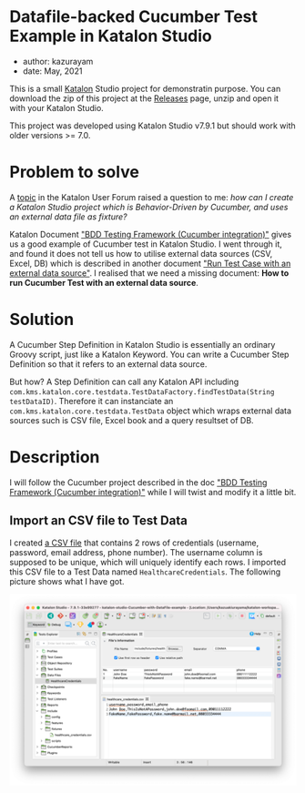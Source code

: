 Datafile-backed Cucumber Test Example in Katalon Studio
=====

- author: kazurayam
- date: May, 2021

This is a small [Katalon](https://www.katalon.com/) Studio project for demonstratin purpose.
You can download the zip of this project at the [Releases](https://www.katalon.com/) page, 
unzip and open it with your Katalon Studio.

This project was developed using Katalon Studio v7.9.1 but should work with older versions >= 7.0.

# Problem to solve

A [topic](https://forum.katalon.com/t/pass-common-test-data-in-entire-test-suite/54227/7) in
the Katalon User Forum raised a question to me: *how can I create a Katalon Studio project 
which is Behavior-Driven by Cucumber, and uses an external data file as fixture?*

Katalon Document ["BDD Testing Framework (Cucumber integration)"](https://docs.katalon.com/katalon-studio/docs/cucumber-features-file.html) gives us a good example of Cucumber test in Katalon Studio. I went through it, and found it does not tell us how to utilise external data sources (CSV, Excel, DB) which is described in another document ["Run Test Case with an external data source"](https://docs.katalon.com/katalon-studio/docs/run-test-case-external-data.html). I realised that we need a missing document: **How to run Cucumber Test with an external data source**. 


# Solution

A Cucumber Step Definition in Katalon Studio is essentially an ordinary Groovy script, just like a Katalon Keyword. You can write a Cucumber Step Definition so that it refers to an external data source.

But how? A Step Definition can call any Katalon API including `com.kms.katalon.core.testdata.TestDataFactory.findTestData(String testDataID)`. Therefore it can instanciate an `com.kms.katalon.core.testdata.TestData` object which wraps external data sources such is CSV file, Excel book and a query resultset of DB. 

# Description

I will follow the Cucumber project described in the doc ["BDD Testing Framework (Cucumber integration)"](https://docs.katalon.com/katalon-studio/docs/cucumber-features-file.html) while I will twist and modify it a little bit.

## Import an CSV file to Test Data

I created [a CSV file](Include/fixtures/healthcare_credentials.csv) that contains 2 rows of credentials (username, password, email address, phone number). The username column is supposed to be unique, which will uniquely identify each rows. I imported this CSV file to a Test Data named `HealthcareCredentials`. The following picture shows what I have got.

![HealthcareCredentials](docs/images/HealthcareCredentials.png)


